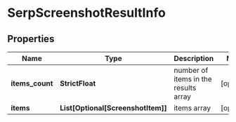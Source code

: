 # SerpScreenshotResultInfo


## Properties

| Name | Type | Description | Notes |
|------------ | ------------- | ------------- | -------------|
**items_count** | **StrictFloat** | number of items in the results array |[optional]|
**items** | **List[Optional[ScreenshotItem]]** | items array |[optional]|